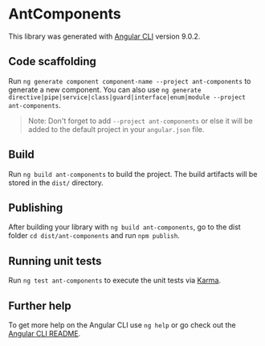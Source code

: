 # AntComponents

This library was generated with [Angular CLI](https://github.com/angular/angular-cli) version 9.0.2.

## Code scaffolding

Run `ng generate component component-name --project ant-components` to generate a new component. You can also use `ng generate directive|pipe|service|class|guard|interface|enum|module --project ant-components`.
> Note: Don't forget to add `--project ant-components` or else it will be added to the default project in your `angular.json` file. 

## Build

Run `ng build ant-components` to build the project. The build artifacts will be stored in the `dist/` directory.

## Publishing

After building your library with `ng build ant-components`, go to the dist folder `cd dist/ant-components` and run `npm publish`.

## Running unit tests

Run `ng test ant-components` to execute the unit tests via [Karma](https://karma-runner.github.io).

## Further help

To get more help on the Angular CLI use `ng help` or go check out the [Angular CLI README](https://github.com/angular/angular-cli/blob/master/README.md).
